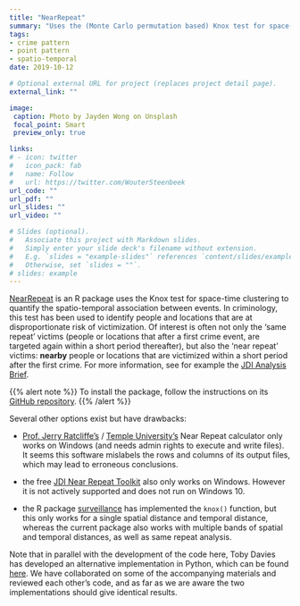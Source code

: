 ```yaml
---
title: "NearRepeat"
summary: "Uses the (Monte Carlo permutation based) Knox test for space-time clustering to quantify the spatio-temporal association between events."
tags:
- crime pattern
- point pattern
- spatio-temporal
date: 2019-10-12

# Optional external URL for project (replaces project detail page).
external_link: ""

image:
 caption: Photo by Jayden Wong on Unsplash
 focal_point: Smart
 preview_only: true

links:
# - icon: twitter
#   icon_pack: fab
#   name: Follow
#   url: https://twitter.com/WouterSteenbeek
url_code: ""
url_pdf: ""
url_slides: ""
url_video: ""

# Slides (optional).
#   Associate this project with Markdown slides.
#   Simply enter your slide deck's filename without extension.
#   E.g. `slides = "example-slides"` references `content/slides/example-slides.md`.
#   Otherwise, set `slides = ""`.
# slides: example
---
```


[NearRepeat](https://github.com/wsteenbeek/NearRepeat) is an R package uses the Knox test for space-time clustering to quantify the spatio-temporal association between events. In criminology, this test has been used to identify people and locations that are at disproportionate risk of victimization. Of interest is often not only the ‘same repeat’ victims (people or locations that after a first crime event, are targeted again within a short period thereafter), but also the ‘near repeat’ victims: **nearby** people or locations that are victimized within a short period after the first crime. For more information, see for example the [JDI Analysis Brief](http://www.ucl.ac.uk/jdibrief/analysis/repeat_victimisation).

{{% alert note %}}
To install the package, follow the instructions on its [GitHub repository](https://github.com/wsteenbeek/NearRepeat).
{{% /alert %}}

Several other options exist but have drawbacks:

-   [Prof. Jerry Ratcliffe’s](http://www.jratcliffe.net/software/) / [Temple University’s](http://www.cla.temple.edu/center-for-security-and-crime-science/projects/#near-repeat-calculator) Near Repeat calculator only works on Windows (and needs admin rights to execute and write files). It seems this software mislabels the rows and columns of its output files, which may lead to erroneous conclusions.

-   the free [JDI Near Repeat Toolkit](http://www.ucl.ac.uk/jill-dando-institute/research/research-groups/geo-crime/near_repeat_toolkit) also only works on Windows. However it is not actively supported and does not run on Windows 10.

-   the R package [surveillance](https://cran.r-project.org/package=surveillance) has implemented the `knox()` function, but this only works for a single spatial distance and temporal distance, whereas the current package also works with multiple bands of spatial and temporal distances, as well as same repeat analysis.

Note that in parallel with the development of the code here, Toby Davies has developed an alternative implementation in Python, which can be found [here](https://github.com/tobydavies/NearRepeat). We have collaborated on some of the accompanying materials and reviewed each other’s code, and as far as we are aware the two implementations should give identical results.
